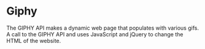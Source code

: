# Giphy

The GIPHY API makes a dynamic web page that populates with various gifs. A call to the GIPHY API and uses JavaScript and jQuery to change the HTML of the website.